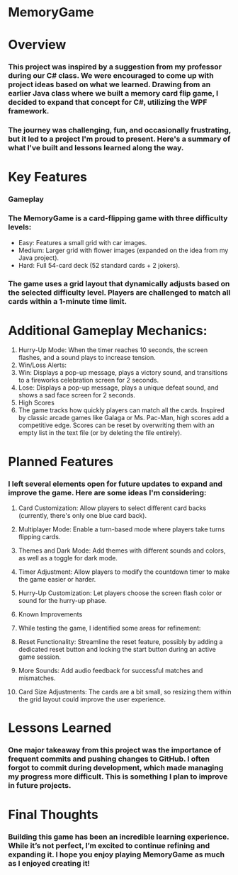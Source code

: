 # MemoryGame
# Overview
### This project was inspired by a suggestion from my professor during our C# class. We were encouraged to come up with project ideas based on what we learned. Drawing from an earlier Java class where we built a memory card flip game, I decided to expand that concept for C#, utilizing the WPF framework.

### The journey was challenging, fun, and occasionally frustrating, but it led to a project I'm proud to present. Here's a summary of what I've built and lessons learned along the way.

# Key Features
### Gameplay
### The MemoryGame is a card-flipping game with three difficulty levels:

- Easy: Features a small grid with car images.
- Medium: Larger grid with flower images (expanded on the idea from my Java project).
- Hard: Full 54-card deck (52 standard cards + 2 jokers).
### The game uses a grid layout that dynamically adjusts based on the selected difficulty level. Players are challenged to match all cards within a 1-minute time limit.

# Additional Gameplay Mechanics:

1. Hurry-Up Mode: When the timer reaches 10 seconds, the screen flashes, and a sound plays to increase tension.
2. Win/Loss Alerts:
3. Win: Displays a pop-up message, plays a victory sound, and transitions to a fireworks celebration screen for 2 seconds.
4. Lose: Displays a pop-up message, plays a unique defeat sound, and shows a sad face screen for 2 seconds.
5. High Scores
6. The game tracks how quickly players can match all the cards. Inspired by classic arcade games like Galaga or Ms. Pac-Man, high scores add a competitive edge. Scores can be reset by overwriting them with an empty list in the text file (or by deleting the file entirely).

# Planned Features
### I left several elements open for future updates to expand and improve the game. Here are some ideas I'm considering:

1. Card Customization: Allow players to select different card backs (currently, there's only one blue card back).
2. Multiplayer Mode: Enable a turn-based mode where players take turns flipping cards.
3. Themes and Dark Mode: Add themes with different sounds and colors, as well as a toggle for dark mode.
4. Timer Adjustment: Allow players to modify the countdown timer to make the game easier or harder.
5. Hurry-Up Customization: Let players choose the screen flash color or sound for the hurry-up phase.
6. Known Improvements
7. While testing the game, I identified some areas for refinement:

8. Reset Functionality: Streamline the reset feature, possibly by adding a dedicated reset button and locking the start button during an active game session.
9. More Sounds: Add audio feedback for successful matches and mismatches.
10. Card Size Adjustments: The cards are a bit small, so resizing them within the grid layout could improve the user experience.

# Lessons Learned
### One major takeaway from this project was the importance of frequent commits and pushing changes to GitHub. I often forgot to commit during development, which made managing my progress more difficult. This is something I plan to improve in future projects.

# Final Thoughts
### Building this game has been an incredible learning experience. While it’s not perfect, I’m excited to continue refining and expanding it. I hope you enjoy playing MemoryGame as much as I enjoyed creating it!


